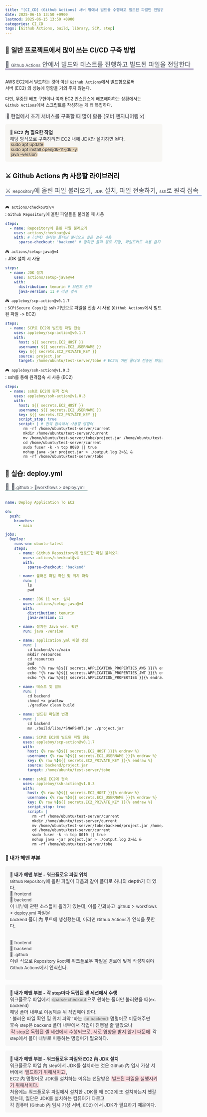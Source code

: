 ```yaml
---
title: "[CI_CD] (Github Actions) 서버 밖에서 빌드를 수행하고 빌드된 파일만 전달받는 CI/CD 구축 방법"
date: 2025-06-15 13:50 +0900
lastmod: 2025-06-15 13:50 +0900
categories: CI_CD
tags: [Github Actions, build, library, SCP, step]
---
```


## 🗿 일반 프로젝트에서 많이 쓰는 CI/CD 구축 방법

<div style="margin-bottom:15px;font-size:20px;border-bottom: 2px solid #462679;color:#4A4F5A;padding-right:10px;overflow-x:auto;display:inline-block;white-space:nowrap;">
	🗿 <span style="font-family:var(--bs-font-monospace);font-size:.85rem;">Github Actions</span> 안에서 빌드와 테스트를 진행하고 빌드된 파일을 전달한다
</div>

AWS EC2에서 빌드하는 것아 아닌 `Github Actions`에서 빌드함으로써  
서버 (EC2) 의 성능에 영향을 거의 주지 않는다.

다만, 무중단 배포 구현이나 여러 EC2 인스턴스에 배포해야하는 상황에서는  
`Github Actions`에서 스크립트를 작성하는 게 꽤 복잡하다.

<span style="padding:0 3px;font-size:16px;border-radius:5px;background-color:#F7F7F7;color:#34343c;">🎯 현업에서 초기 서비스를 구축할 때 많이 활용 (오버 엔지니어링 x)</span>

<div style="margin-bottom:15px;font-size:15px;background-color:#F7F6F3;border-radius:5px;padding:15px;color:#34343c;">
<span style="font-weight:bold;">🍜 EC2 內 필요한 작업</span><br>
해당 방식으로 구축하려면 EC2 내에 JDK만 설치하면 된다.<br>
<span style="padding:0 3px;border-radius:5px;background-color:#e1d1b8;color:#34343c;font-family:var(--bs-font-monospace);font-size:.85rem;">sudo apt update</span><br>
<span style="padding:0 3px;border-radius:5px;background-color:#e1d1b8;color:#34343c;font-family:var(--bs-font-monospace);font-size:.85rem;">sudo apt install openjdk-11-jdk -y</span><br>
<span style="padding:0 3px;border-radius:5px;background-color:#e1d1b8;color:#34343c;font-family:var(--bs-font-monospace);font-size:.85rem;">java -version</span><br>
</div>

## ⚔️ Github Actions 內 사용할 라이브러리

<div style="margin-bottom:15px;font-size:20px;border-bottom: 2px solid #2A52BE;color:#4A4F5A;padding-right:10px;overflow-x:auto;display:inline-block;white-space:nowrap;">
	⚔️ <span style="font-family:var(--bs-font-monospace);font-size:.85rem;">Repository</span>에 올린 파일 불러오기, <span style="font-family:var(--bs-font-monospace);font-size:.85rem;">JDK</span> 설치, 파일 전송하기, <span style="font-family:var(--bs-font-monospace);font-size:.85rem;">ssh</span>로 원격 접속
</div>

`🎮 actions/checkout@v4`  
: `Github Repository`에 올린 파일들을 불러올 때 사용

```yml
steps:
  - name: Repository에 올린 파일 불러오기
    uses: actions/checkout@v4
    with: # (선택) 원하는 폴더만 불러오고 싶은 경우 사용
      sparse-checkout: "backend" # 정확한 폴더 경로 지정, 와일드카드 사용 금지
```

`🎮 actions/setup-java@v4`  
: JDK 설치 시 사용

```yml
steps:
  - name: JDK 설치
    uses: actions/setup-java@v4
    with:
      distribution: temurin # 브랜드 선택
      java-version: 11 # 버전 명시
```

`🎮 appleboy/scp-action@v0.1.7`  
: `SCP(Secure Copy)`는 ssh 기반으로 파일을 전송 시 사용 (`Github Actions`에서 빌드된 파일 -> EC2)

```yml
steps:
  - name: SCP로 EC2에 빌드된 파일 전송
    uses: appleboy/scp-action@v0.1.7
    with:
      host: ${{ secrets.EC2_HOST }}
      username: ${{ secrets.EC2_USERNAME }}
      key: ${{ secrets.EC2_PRIVATE_KEY }}
      source: project.jar
      target: /home/ubuntu/test-server/tobe # EC2의 어떤 폴더에 전송된 파일을 저장할 것인가
```

`🎮 appleboy/ssh-action@v1.0.3`  
: ssh를 통해 원격접속 시 사용 (EC2)

```yml
steps:
  - name: ssh로 EC2에 원격 접속
    uses: appleboy/ssh-action@v1.0.3
    with:
      host: ${{ secrets.EC2_HOST }}
      username: ${{ secrets.EC2_USERNAME }}
      key: ${{ secrets.EC2_PRIVATE_KEY }}
      script_stop: true
      script: | # 원격 접속해서 사용할 명령어
        rm -rf /home/ubuntu/test-server/current
        mkdir /home/ubuntu/test-server/current
        mv /home/ubuntu/test-server/tobe/project.jar /home/ubuntu/test-server/current/project.jar
        cd /home/ubuntu/test-server/current
        sudo fuser -k -n tcp 8080 || true
        nohup java -jar project.jar > ./output.log 2>&1 &
        rm -rf /home/ubuntu/test-server/tobe
```

## 🔌 실습: deploy.yml

<div style="margin-bottom:15px;font-size:20px;border-bottom: 2px solid #336666;color:#4A4F5A;padding-right:10px;overflow-x:auto;display:inline-block;white-space:nowrap;">
	🔌 📂<span style="font-family:var(--bs-font-monospace);font-size:.85rem;">.github > 📂workflows > deploy.yml</span>
</div>

```yml
name: Deploy Application To EC2

on:
  push:
    branches:
      - main

jobs:
  Deploy:
    runs-on: ubuntu-latest
    steps:
      - name: Github Repository에 업로드한 파일 불러오기
        uses: actions/checkout@v4
        with:
          sparse-checkout: "backend"

      - name: 불러온 파일 확인 및 위치 파악
        run: |
          ls
          pwd

      - name: JDK 11 ver. 설치
        uses: actions/setup-java@v4
        with:
          distribution: temurin
          java-version: 11

      - name: 설치한 Java ver. 확인
        run: java -version

      - name: application.yml 파일 생성
        run: |
          cd backend/src/main
          mkdir resources
          cd resources
          pwd
          echo "{% raw %}${{ secrets.APPLICATION_PROPERTIES_AWS }}{% endraw %}" > application-aws.yml
          echo "{% raw %}${{ secrets.APPLICATION_PROPERTIES_JWT }}{% endraw %}" > application-jwt.yml
          echo "{% raw %}${{ secrets.APPLICATION_PROPERTIES }}{% endraw %}" > application.yml

      - name: 테스트 및 빌드
        run: |
          cd backend
          chmod +x gradlew
          ./gradlew clean build

      - name: 빌드된 파일명 변경
        run: |
          cd backend
          mv ./build/libs/*SNAPSHOT.jar ./project.jar

      - name: SCP로 EC2에 빌드된 파일 전송
        uses: appleboy/scp-action@v0.1.7
        with:
          host: {% raw %}${{ secrets.EC2_HOST }}{% endraw %}
          username: {% raw %}${{ secrets.EC2_USERNAME }}{% endraw %}
          key: {% raw %}${{ secrets.EC2_PRIVATE_KEY }}{% endraw %}
          source: backend/project.jar
          target: /home/ubuntu/test-server/tobe

      - name: ssh로 EC2에 접속
        uses: appleboy/ssh-action@v1.0.3
        with:
          host: {% raw %}${{ secrets.EC2_HOST }}{% endraw %}
          username: {% raw %}${{ secrets.EC2_USERNAME }}{% endraw %}
          key: {% raw %}${{ secrets.EC2_PRIVATE_KEY }}{% endraw %}
          script_stop: true
          script: |
            rm -rf /home/ubuntu/test-server/current
            mkdir /home/ubuntu/test-server/current
            mv /home/ubuntu/test-server/tobe/backend/project.jar /home/ubuntu/test-server/current/project.jar
            cd /home/ubuntu/test-server/current
            sudo fuser -k -n tcp 8010 || true
            nohup java -jar project.jar > ./output.log 2>&1 &
            rm -rf /home/ubuntu/test-server/tobe
```

### 🐃 내가 헤맨 부분

<div style="margin-bottom:15px;font-size:15px;background-color:#F7F7F7;border-radius:5px;padding:15px;color:#34343c;">
<span style="font-weight:bold;">🐃 내가 헤맨 부분 - 워크플로우 파일 위치</span><br>
<span style="font-family:var(--bs-font-monospace);font-size:.85rem;">Github Repository</span>에 올린 파일이 다음과 같이 폴더로 하나의 depth가 더 있다.<br>
📂 <span style="font-family:var(--bs-font-monospace);font-size:.85rem;">frontend</span><br>
📂 <span style="font-family:var(--bs-font-monospace);font-size:.85rem;">backend</span><br>
이 내부에 관련 소스들이 올라가 있는데, 이를 간과하고 <span style="font-family:var(--bs-font-monospace);font-size:.85rem;">.github</span> > <span style="font-family:var(--bs-font-monospace);font-size:.85rem;">workflows</span> > <span style="font-family:var(--bs-font-monospace);font-size:.85rem;">deploy.yml</span> 파일을<br>
<span style="font-family:var(--bs-font-monospace);font-size:.85rem;">backend</span> 폴더 內 루트에 생성했는데, 이러면 <span style="font-family:var(--bs-font-monospace);font-size:.85rem;">Github Actions</span>가 인식을 못한다.<br><br>

📂 <span style="font-family:var(--bs-font-monospace);font-size:.85rem;">frontend</span><br>
📂 <span style="font-family:var(--bs-font-monospace);font-size:.85rem;">backend</span><br>
📂 <span style="font-family:var(--bs-font-monospace);font-size:.85rem;">.github</span><br>
이런 식으로 <span style="font-family:var(--bs-font-monospace);font-size:.85rem;">Repository Root</span>에 워크플로우 파일을 경로에 맞게 작성해줘야 <span style="font-family:var(--bs-font-monospace);font-size:.85rem;">Github Actions</span>에서 인식한다.

</div>

<div style="margin-bottom:15px;font-size:15px;background-color:#F7F7F7;border-radius:5px;padding:15px;color:#34343c;">
<span style="font-weight:bold;">🐃 내가 헤맨 부분 - 각 <span style="font-family:var(--bs-font-monospace);font-size:.85rem;">step</span>마다 독립된 셸 세션에서 수행</span><br>
워크플로우 파일에서 <span style="padding:0 3px;border-radius:5px;background-color:#DEDEDE;color:#5F5F5F;font-family:var(--bs-font-monospace);font-size:.85rem;">sparse-checkout</span>으로 원하는 폴더만 불러왔을 때(<span style="font-family:var(--bs-font-monospace);font-size:.85rem;">ex. backend</span>)<br>
해당 폴더 내부로 이동해준 뒤 작업해야 한다.<br>
' 불러온 파일 확인 및 위치 파악 '하는 <span style="padding:0 3px;border-radius:5px;background-color:#DEDEDE;color:#5F5F5F;font-family:var(--bs-font-monospace);font-size:.85rem;">cd backend</span> 명령어로 이동해주면<br>
후속 <span style="font-family:var(--bs-font-monospace);font-size:.85rem;">step</span>은 <span style="font-family:var(--bs-font-monospace);font-size:.85rem;">backend</span> 폴더 내부에서 작업이 진행될 줄 알았으나<br>
<span style="margin-bottom:15px;padding:0 3px;border-radius:5px;background-color:#ffdce0;color:#34343c;">각 <span style="font-family:var(--bs-font-monospace);font-size:.85rem;">step</span>은 독립된 셸 세션에서 수행되므로, 서로 영향을 받지 않기 때문에</span> 각 <span style="font-family:var(--bs-font-monospace);font-size:.85rem;">step</span>에서 폴더 내부로 이동하는 명령어가 필요하다.<br>
</div>

<div style="margin-bottom:15px;font-size:15px;background-color:#F7F7F7;border-radius:5px;padding:15px;color:#34343c;">
<span style="font-weight:bold;">🐃 내가 헤맨 부분 - 워크플로우 파일와 EC2 內 JDK 설치</span><br>
워크플로우 파일 內 <span style="font-family:var(--bs-font-monospace);font-size:.85rem;">step</span>에서 JDK를 설치하는 것은 <span style="font-family:var(--bs-font-monospace);font-size:.85rem;">Github</span> 內 임시 가상 서버에서 <span style="margin-bottom:15px;padding:0 3px;border-radius:5px;background-color:#ffdce0;color:#34343c;">빌드하기 위해서이고</span>,<br>
EC2 內 명령어로 JDK를 설치하는 이유는 전달받은 <span style="margin-bottom:15px;padding:0 3px;border-radius:5px;background-color:#ffdce0;color:#34343c;">빌드된 파일을 실행시키기 위해서이다.</span><br>
처음에는 워크플로우 파일에서 설치한 JDK를 왜 EC2에 또 설치하는지 헷갈렸는데, 일단은 JDK를 설치하는 컴퓨터가 다르고<br>
각 컴퓨터 (<span style="font-family:var(--bs-font-monospace);font-size:.85rem;">Github</span> 內 임시 가상 서버, <span style="font-family:var(--bs-font-monospace);font-size:.85rem;">EC2</span>) 에서 JDK가 필요하기 때문이다.
</div>
